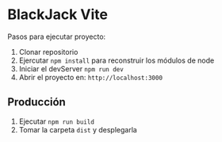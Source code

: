 # BlackJack Vite

Pasos para ejecutar proyecto:

1. Clonar repositorio
2. Ejercutar `npm install` para reconstruir los módulos de node
3. Iniciar el devServer `npm run dev`
4. Abrir el proyecto en: `http://localhost:3000`

## Producción

1. Ejecutar `npm run build`
2. Tomar la carpeta `dist` y desplegarla
